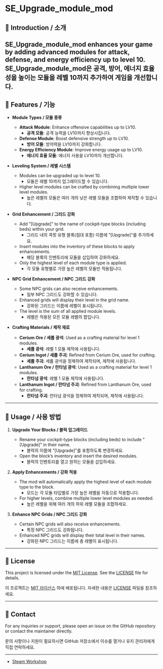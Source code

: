 # SE_Upgrade_module_mod

## 📄 Introduction / 소개

**SE_Upgrade_module_mod** enhances your game by adding advanced modules for attack, defense, and energy efficiency up to level 10.
**SE_Upgrade_module_mod**은 공격, 방어, 에너지 효율성을 높이는 모듈을 레벨 10까지 추가하여 게임을 개선합니다.
---

## 🌟 Features / 기능

- **Module Types / 모듈 종류**
  - **Attack Module**: Enhance offensive capabilities up to LV10.
    - **공격 모듈**: 공격 능력을 LV10까지 향상시킵니다.
  - **Defense Module**: Boost defensive strength up to LV10.
    - **방어 모듈**: 방어력을 LV10까지 강화합니다.
  - **Energy Efficiency Module**: Improve energy usage up to LV10.
    - **에너지 효율 모듈**: 에너지 사용을 LV10까지 개선합니다.

- **Leveling System / 레벨 시스템**
  - Modules can be upgraded up to level 10.
    - 모듈은 레벨 10까지 업그레이드할 수 있습니다.
  - Higher level modules can be crafted by combining multiple lower level modules.
    - 높은 레벨의 모듈은 여러 개의 낮은 레벨 모듈을 조합하여 제작할 수 있습니다.

- **Grid Enhancement / 그리드 강화**
  - Add "[Upgrade]" to the name of cockpit-type blocks (including beds) within your grid.
    - 그리드 내의 콕핏 유형 블록(침대 포함) 이름에 "[Upgrade]"를 추가하세요.
  - Insert modules into the inventory of these blocks to apply enhancements.
    - 해당 블록의 인벤토리에 모듈을 삽입하여 강화하세요.
  - Only the highest level of each module type is applied.
    - 각 모듈 유형별로 가장 높은 레벨의 모듈만 적용됩니다.

- **NPC Grid Enhancement / NPC 그리드 강화**
  - Some NPC grids can also receive enhancements.
    - 일부 NPC 그리드도 강화할 수 있습니다.
  - Enhanced grids will display their level in the grid name.
    - 강화된 그리드는 이름에 레벨이 표시됩니다.
  - The level is the sum of all applied module levels.
    - 레벨은 적용된 모든 모듈 레벨의 합입니다.

- **Crafting Materials / 제작 재료**
  - **Cerium Ore / 세륨 광석**: Used as a crafting material for level 1 modules.
    - **세륨 광석**: 레벨 1 모듈 제작에 사용됩니다.
  - **Cerium Ingot / 세륨 주괴**: Refined from Cerium Ore, used for crafting.
    - **세륨 주괴**: 세륨 광석을 정제하여 제작되며, 제작에 사용됩니다.
  - **Lanthanum Ore / 란타넘 광석**: Used as a crafting material for level 1 modules.
    - **란타넘 광석**: 레벨 1 모듈 제작에 사용됩니다.
  - **Lanthanum Ingot / 란타넘 주괴**: Refined from Lanthanum Ore, used for crafting.
    - **란타넘 주괴**: 란타넘 광석을 정제하여 제작되며, 제작에 사용됩니다.

---

## 🚀 Usage / 사용 방법

1. **Upgrade Your Blocks / 블럭 업그레이드**
   - Rename your cockpit-type blocks (including beds) to include "[Upgrade]" in their name.
     - 블럭의 이름에 "[Upgrade]"를 포함하도록 변경하세요.
   - Open the block’s inventory and insert the desired modules.
     - 블럭의 인벤토리를 열고 원하는 모듈을 삽입하세요.

2. **Apply Enhancements / 강화 적용**
   - The mod will automatically apply the highest level of each module type to the block.
     - 모드는 각 모듈 타입별로 가장 높은 레벨을 자동으로 적용합니다.
   - For higher levels, combine multiple lower level modules as needed.
     - 높은 레벨을 위해 여러 개의 하위 레벨 모듈을 조합하세요.

3. **Enhance NPC Grids / NPC 그리드 강화**
   - Certain NPC grids will also receive enhancements.
     - 특정 NPC 그리드도 강화됩니다.
   - Enhanced NPC grids will display their total level in their names.
     - 강화된 NPC 그리드는 이름에 총 레벨이 표시됩니다.

---


## 📜 License

This project is licensed under the [MIT License](LICENSE). See the [LICENSE](LICENSE) file for details.

이 프로젝트는 [MIT 라이선스](LICENSE) 하에 배포됩니다. 자세한 내용은 [LICENSE](LICENSE) 파일을 참조하세요.

---

## 📧 Contact

For any inquiries or support, please open an issue on the GitHub repository or contact the maintainer directly.

문의 사항이나 지원이 필요하시면 GitHub 저장소에서 이슈를 열거나 유지 관리자에게 직접 연락하세요.

---


- [Steam Workshop](https://steamcommunity.com/sharedfiles/filedetails/?id=3341019311)





